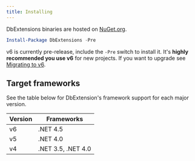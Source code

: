 ```yaml
---
title: Installing
---
```


DbExtensions binaries are hosted on [NuGet.org](https://www.nuget.org/packages/DbExtensions).

```powershell
Install-Package DbExtensions -Pre
```

v6 is currently pre-release, include the `-Pre` switch to install it. It's **highly recommended you use v6** for new projects. If you want to upgrade see [Migrating to v6](migrating/to-v6.html).

Target frameworks
-----------------
See the table below for DbExtension's framework support for each major version.

Version | Frameworks
------- | ----------
v6      | .NET 4.5
v5      | .NET 4.0
v4      | .NET 3.5, .NET 4.0
